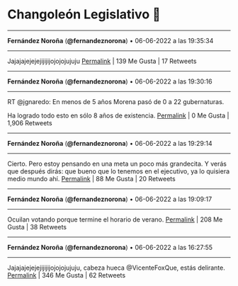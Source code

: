 # Changoleón Legislativo 🙈
*****
**Fernández Noroña** (**@fernandeznorona**) • 06-06-2022 a las 19:35:34
*****
Jajajajejejejijijijojojojujuju
[Permalink](https://twitter.com/fernandeznorona/status/1534016187155324930) | 139 Me Gusta | 17 Retweets
*****
**Fernández Noroña** (**@fernandeznorona**) • 06-06-2022 a las 19:30:16
*****
RT @jgnaredo: En menos de 5 años Morena pasó de 0 a 22 gubernaturas.


Ha logrado todo esto en sólo 8 años de existencia.
[Permalink](https://twitter.com/fernandeznorona/status/1534014852968087554) | 0 Me Gusta | 1,906 Retweets
*****
**Fernández Noroña** (**@fernandeznorona**) • 06-06-2022 a las 19:29:14
*****
Cierto. Pero estoy pensando en una meta un poco más grandecita. Y verás que después dirás: que bueno que lo tenemos en el ejecutivo, ya lo quisiera medio mundo ahí.
[Permalink](https://twitter.com/fernandeznorona/status/1534014593382637568) | 88 Me Gusta | 20 Retweets
*****
**Fernández Noroña** (**@fernandeznorona**) • 06-06-2022 a las 19:09:17
*****
Ocuilan votando porque termine el horario de verano.
[Permalink](https://twitter.com/fernandeznorona/status/1534009574415646720) | 208 Me Gusta | 38 Retweets
*****
**Fernández Noroña** (**@fernandeznorona**) • 06-06-2022 a las 16:27:55
*****
Jajajajejejejijijijojojojujuju, cabeza hueca @VicenteFoxQue, estás delirante.
[Permalink](https://twitter.com/fernandeznorona/status/1533968962936897536) | 346 Me Gusta | 62 Retweets